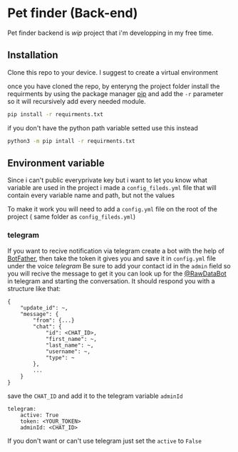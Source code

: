 # Pet finder (Back-end)
Pet finder backend is *wip* project that i'm developping in my free time.

## Installation 
Clone this repo to your device.
I suggest to create a virtual environment 

once you have cloned the repo, by enteryng the project folder install the requirments by using the package manager [pip](https://pip.pypa.io/en/stable/)
and add the ```-r``` parameter so it will recursively add every needed module.

```bash
pip install -r requirments.txt
```
if you don't have the python path variable setted use this instead

```bash
python3 -m pip intall -r requirments.txt
```

## Environment variable

Since i can't public everyprivate key but i want to let you know what variable are used in the project i made a `config_fileds.yml` file that will contain every variable name and path, but not the values

To make it work you will need to add a `config.yml` file on the root of the project ( same folder as `config_fileds.yml`)

### telegram
If you want to recive notification via telegram create a bot with the help of [BotFather](https://web.telegram.org/z/#93372553), then take the token it gives you and save it in `config.yml` file under the voice *telegram*
Be sure to add your contact id in the `admin` field so you will recive the message
to get it you can look up for the [@RawDataBot](https://web.telegram.org/z/#211246197) in telegram and starting the conversation. 
It should respond you with  a structure like that: 
```
{
    "update_id": ~,
    "message": {
        "from": {...}
        "chat": {
            "id": <CHAT_ID>,
            "first_name": ~,
            "last_name": ~,
            "username": ~,
            "type": ~
        },
        ...
    }
}
```
save the `CHAT_ID` and add it to the telegram variable `adminId`

```
telegram: 
    active: True
    token: <YOUR_TOKEN> 
    adminId: <CHAT_ID>
```
If you don't want or can't use telegram just set the `active` to `False`